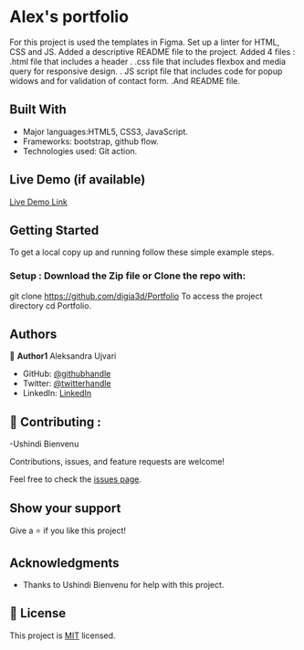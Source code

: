 # Alex's portfolio

For this project is used the templates in Figma.
 Set up a linter for HTML, CSS and JS. Added a descriptive README file to the project. Added 4 files :
.html file that includes a header .
.css file that includes flexbox and media query for responsive design.
. JS script file that includes code for popup widows and for validation of contact form.
.And README file.


## Built With

- Major languages:HTML5, CSS3, JavaScript. 
- Frameworks: bootstrap, github flow.
- Technologies used: Git action.

## Live Demo (if available)

[Live Demo Link](https://github.com/digia3d/Portfolio/settings/pages)


## Getting Started

To get a local copy up and running follow these simple example steps.

### Setup : Download the Zip file or Clone the repo with:
git clone https://github.com/digia3d/Portfolio
To access the project directory
cd Portfolio.
## Authors

👤 **Author1**
Aleksandra Ujvari

- GitHub: [@githubhandle](https://github.com/digia3d)
- Twitter: [@twitterhandle](https://twitter.com/ujvari65)
- LinkedIn: [LinkedIn](https://www.linkedin.com/in/aleksandra-ujvari-85235a210/)

## 🤝 Contributing : 
-Ushindi Bienvenu


Contributions, issues, and feature requests are welcome!

Feel free to check the [issues page](https://github.com/digia3d/Portfolio/issues).

## Show your support

Give a ⭐️ if you like this project!

## Acknowledgments

 - Thanks to Ushindi Bienvenu for help with this project.


## 📝 License

This project is [MIT](./MIT.md) licensed.
